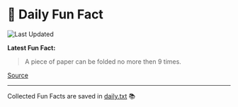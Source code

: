 # 🌟 Daily Fun Fact

![Last Updated](https://img.shields.io/badge/Last_Updated-2025_05_24-blue?style=flat-square)

**Latest Fun Fact:**

> A piece of paper can be folded no more then 9 times.

[Source](http://www.djtech.net/humor/useless_facts.htm)

---

Collected Fun Facts are saved in [daily.txt](daily.txt) 📚
